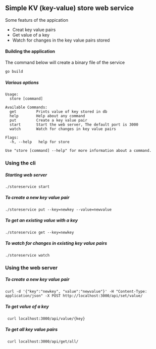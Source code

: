 ## Simple KV (key-value) store web service

Some featurs of the appication

- Creat key value pairs
- Get value of a key
- Watch for changes in the key value pairs stored

#### Building the application

The command below will create a binary file of the service

```
go build
```

##### Various options

```
Usage:
  store [command]

Available Commands:
  get         Prints value of key stored in db
  help        Help about any command
  put         Create a key value pair
  start       Start the web server, The default port is 3000
  watch       Watch for changes in key value pairs

Flags:
  -h, --help   help for store

Use "store [command] --help" for more information about a command.
```

### Using the cli

##### Starting web server

```
./storeservice start
```

##### To create a new key value pair

```
./storeservice put --key=newkey --value=newvalue
```

##### To get an existing value with a key

```
./storeservice get --key=newkey
```

##### To watch for changes in existing key value pairs

```
./storeservice watch
```

### Using the web server

##### To create a new key value pair

```
curl -d '{"key":"newkey", "value":"newvalue"}' -H "Content-Type: application/json" -X POST http://localhost:3000/api/set/value/
```

##### To get value of a key

```
 curl localhost:3000/api/value/{key}
```

##### To get all key value pairs

```
 curl localhost:3000/api/get/all/
```

